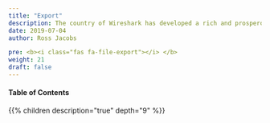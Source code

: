 ```yaml
---
title: "Export"
description: The country of Wireshark has developed a rich and prosperous file exporting industry.
date: 2019-07-04
author: Ross Jacobs

pre: <b><i class="fas fa-file-export"></i> </b>
weight: 21
draft: false
---
```


#### Table of Contents

{{% children description="true" depth="9" %}}
